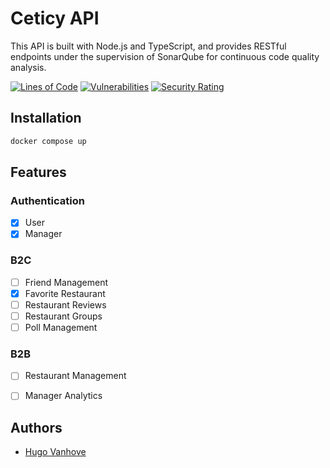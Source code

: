 # Ceticy API
This API is built with Node.js and TypeScript, and provides RESTful endpoints under the supervision of SonarQube for continuous code quality analysis.

[![Lines of Code](https://sonarcloud.io/api/project_badges/measure?project=VanhoveHugo_node-ceticy&metric=ncloc)](https://sonarcloud.io/summary/new_code?id=VanhoveHugo_node-ceticy)
[![Vulnerabilities](https://sonarcloud.io/api/project_badges/measure?project=VanhoveHugo_node-ceticy&metric=vulnerabilities)](https://sonarcloud.io/summary/new_code?id=VanhoveHugo_node-ceticy)
[![Security Rating](https://sonarcloud.io/api/project_badges/measure?project=VanhoveHugo_node-ceticy&metric=security_rating)](https://sonarcloud.io/summary/new_code?id=VanhoveHugo_node-ceticy)

## Installation

```bash
docker compose up
```

## Features

### Authentication
- [x] User
- [x] Manager

### B2C
- [ ] Friend Management
- [x] Favorite Restaurant
- [ ] Restaurant Reviews
- [ ] Restaurant Groups
- [ ] Poll Management

### B2B
- [ ] Restaurant Management
- [ ] Manager Analytics


## Authors
- [Hugo Vanhove](https://www.linkedin.com/in/vanhovehugo/)